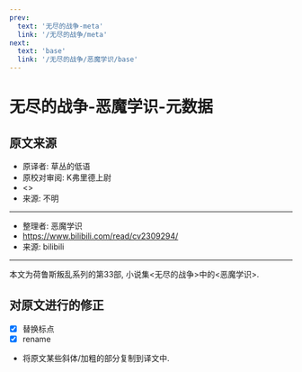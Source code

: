 ```yaml
---
prev:
  text: '无尽的战争-meta'
  link: '/无尽的战争/meta'
next:
  text: 'base'
  link: '/无尽的战争/恶魔学识/base'
---
```


# 无尽的战争-恶魔学识-元数据

## 原文来源

+ 原译者: 草丛的低语
+ 原校对审阅:  K弗里德上尉
+ <>
+ 来源: 不明

--------

+ 整理者: 恶魔学识
+ <https://www.bilibili.com/read/cv2309294/>
+ 来源: bilibili

--------

本文为荷鲁斯叛乱系列的第33部, 小说集<无尽的战争>中的<恶魔学识>.

## 对原文进行的修正

+ [x] 替换标点
+ [x] rename
+ 将原文某些斜体/加粗的部分复制到译文中.
